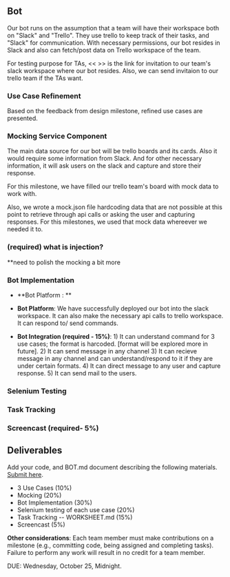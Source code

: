 ## Bot

Our bot runs on the assumption that a team will have their workspace both on "Slack" and "Trello". They use trello to keep track of their tasks, and "Slack" for communication. With necessary permissions, our bot resides in Slack and also can fetch/post data on Trello workspace of the team. 

For testing purpose for TAs, << >> is the link for invitation to our team's slack workspace where our bot resides. Also, we can send invitaion to our trello team if the TAs want. 

### Use Case Refinement 

Based on the feedback from design milestone, refined use cases are presented.

### Mocking Service Component

The main data source for our bot will be trello boards and its cards. Also it would require some information from Slack. And for other necessary information, it will ask users on the slack and capture and store their response.

For this milestone, we have filled our trello team's board with mock data to work with. 

Also, we wrote a mock.json file hardcoding data that are not possible at this point to retrieve through api calls or asking the user and capturing responses. For this milestones, we used that mock data whereever we needed it to.

### (required) what is injection?

**need to polish the mocking a bit more

### Bot Implementation

* **Bot Platform : **

* **Bot Platform**: We have successfully deployed our bot into the slack workspace. It can also make the necessary api calls to trello workspace. It can respond to/ send commands.
* **Bot Integration (required - 15%)**: 1) It can understand command for 3 use cases; the format is harcoded. [format will be explored more in future]. 2) It can send message in any channel 3) It can recieve message in any channel and can understand/respond to it if they are under certain formats. 4) It can direct message to any user and capture response. 5) It can send mail to the users. 

### Selenium Testing 

### Task Tracking 


### Screencast (required- 5%)



## Deliverables

Add your code, and BOT.md document describing the following materials. [Submit here](https://docs.google.com/forms/d/e/1FAIpQLSfr5TMD-1IQFG-GYBsFrFPKrN9kl2sNfjOhVP5Hliz_G5GH8w/viewform?usp=sf_link).

* 3 Use Cases (10%)
* Mocking (20%)
* Bot Implementation (30%)
* Selenium testing of each use case (20%)
* Task Tracking -- WORKSHEET.md (15%)
* Screencast (5%)

**Other considerations**: Each team member must make contributions on a milestone (e.g., committing code, being assigned and completing tasks). Failure to perform any work will result in no credit for a team member.

DUE: Wednesday, October 25, Midnight.
